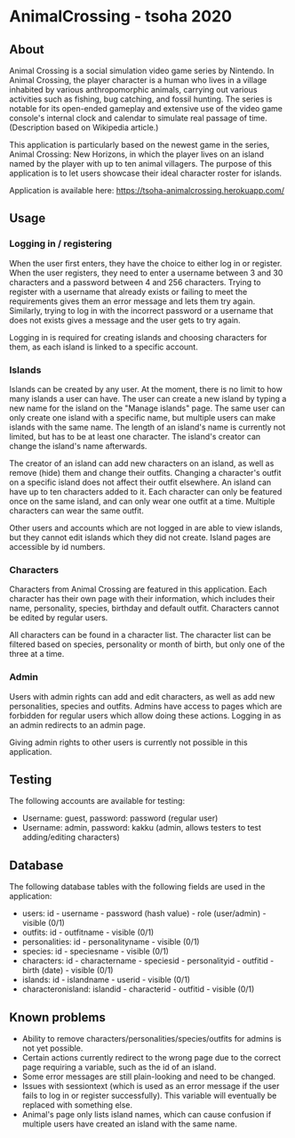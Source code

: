 # AnimalCrossing - tsoha 2020

## About
Animal Crossing is a social simulation video game series by Nintendo. In Animal Crossing, the player character is a human who lives in a village inhabited by various anthropomorphic animals, carrying out various activities such as fishing, bug catching, and fossil hunting. The series is notable for its open-ended gameplay and extensive use of the video game console's internal clock and calendar to simulate real passage of time. (Description based on Wikipedia article.)

This application is particularly based on the newest game in the series, Animal Crossing: New Horizons, in which the player lives on an island named by the player with up to ten animal villagers. The purpose of this application is to let users showcase their ideal character roster for islands.

Application is available here: https://tsoha-animalcrossing.herokuapp.com/

## Usage

### Logging in / registering
When the user first enters, they have the choice to either log in or register. When the user registers, they need to enter a username between 3 and 30 characters and a password between 4 and 256 characters. Trying to register with a username that already exists or failing to meet the requirements gives them an error message and lets them try again. Similarly, trying to log in with the incorrect password or a username that does not exists gives a message and the user gets to try again.

Logging in is required for creating islands and choosing characters for them, as each island is linked to a specific account.

### Islands
Islands can be created by any user. At the moment, there is no limit to how many islands a user can have. The user can create a new island by typing a new name for the island on the "Manage islands" page. The same user can only create one island with a specific name, but multiple users can make islands with the same name. The length of an island's name is currently not limited, but has to be at least one character. The island's creator can change the island's name afterwards.

The creator of an island can add new characters on an island, as well as remove (hide) them and change their outfits. Changing a character's outfit on a specific island does not affect their outfit elsewhere. An island can have up to ten characters added to it. Each character can only be featured once on the same island, and can only wear one outfit at a time. Multiple characters can wear the same outfit.

Other users and accounts which are not logged in are able to view islands, but they cannot edit islands which they did not create. Island pages are accessible by id numbers.

### Characters
Characters from Animal Crossing are featured in this application. Each character has their own page with their information, which includes their name, personality, species, birthday and default outfit. Characters cannot be edited by regular users.

All characters can be found in a character list. The character list can be filtered based on species, personality or month of birth, but only one of the three at a time.

### Admin
Users with admin rights can add and edit characters, as well as add new personalities, species and outfits. Admins have access to pages which are forbidden for regular users which allow doing these actions. Logging in as an admin redirects to an admin page.

Giving admin rights to other users is currently not possible in this application.

## Testing
The following accounts are available for testing:
* Username: guest, password: password (regular user)
* Username: admin, password: kakku (admin, allows testers to test adding/editing characters)

## Database
The following database tables with the following fields are used in the application:

* users: id - username - password (hash value) - role (user/admin) - visible (0/1)
* outfits: id - outfitname - visible (0/1)
* personalities: id - personalityname - visible (0/1)
* species: id - speciesname - visible (0/1)
* characters: id - charactername - speciesid - personalityid - outfitid - birth (date) - visible (0/1)
* islands: id - islandname - userid - visible (0/1)
* characteronisland: islandid - characterid - outfitid - visible (0/1)


## Known problems
* Ability to remove characters/personalities/species/outfits for admins is not yet possible.
* Certain actions currently redirect to the wrong page due to the correct page requiring a variable, such as the id of an island.
* Some error messages are still plain-looking and need to be changed.
* Issues with sessiontext (which is used as an error message if the user fails to log in or register successfully). This variable will eventually be replaced with something else.
* Animal's page only lists island names, which can cause confusion if multiple users have created an island with the same name.
